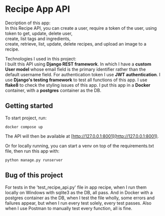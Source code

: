 # Recipe App API
Decription of this app:   
In this Recipe API, you can create a user, require a token of the user, using token to get, update, delete user,  
create, list tags and ingredients,  
create, retrieve, list, update, delete recipes, and upload an image to a recipe.

Technologies I used in this project:  
I built this API using **Django REST framework**. In which I have a **custom User model** whose email field is the primary identifier rather than the default username field. For authentication token I use **JWT authentication**. I use **Django's testing framework** to test all functions of this app. I use **flake8** to check the styling issues of this app. I put this app in a **Docker** container, with a **postgres** container as the DB.


## Getting started

To start project, run:

```
docker compose up
```

The API will then be available at [http://127.0.0.1:8001](http://127.0.0.1:8001).

Or for locally running, you can start a venv on top of the requirements.txt file, then run this app with:

```
python manage.py runserver
```

## Bug of this project
For tests in the 'test_recipe_api.py' file in app recipe, when I run them locally on Windows with sqlite3 as the DB, all pass. And in Docker with a postgres container as the DB, when I test the file wholly, some errors and failures appear, but when I run every test solely, every test passes. Also when I use Postman to manually test every function, all is fine.